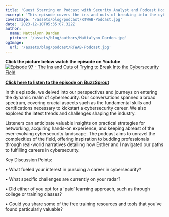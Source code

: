 ```yaml
---
title: 'Guest Starring on Podcast with Security Analyst and Podcast Host Aaron Bregg'
excerpt: 'This episode covers the ins and outs of breaking into the cybersecurity field.'
coverImage: '/assets/blog/podcast/RTWAB-Podcast.jpg'
date: '2023-12-10T05:35:07.322Z'
author:
  name: Mattalynn Darden
  picture: '/assets/blog/authors/Mattalynn_Darden.jpg'
ogImage:
  url: '/assets/blog/podcast/RTWAB-Podcast.jpg'
---
```

__Click the picture below watch the episode on Youtube__
[![Episode 97 - The Ins and Outs of Trying to Break Into the Cybersecurity Field](/assets/blog/podcast/Youtube-Preview.PNG)](https://www.youtube.com/watch?v=OflgQX-7Ktg)
 
[__Click here to listen to the episode on BuzzSprout__](https://www.buzzsprout.com/768839/14036517)

In this episode, we delved into our perspectives and journeys on entering the dynamic realm of cybersecurity. Our conversations spanned a broad spectrum, covering crucial aspects such as the fundamental skills and certifications necessary to kickstart a cybersecurity career. We also explored the latest trends and challenges shaping the industry.

Listeners can anticipate valuable insights on practical strategies for networking, acquiring hands-on experience, and keeping abreast of the ever-evolving cybersecurity landscape. The podcast aims to unravel the complexities of the field, offering inspiration to budding professionals through real-world narratives detailing how Esther and I navigated our paths to fulfilling careers in cybersecurity.

Key Discussion Points:

• What fueled your interest in pursuing a career in cybersecurity?

• What specific challenges are currently on your radar?

• Did either of you opt for a 'paid' learning approach, such as through college or training classes?

• Could you share some of the free training resources and tools that you've found particularly valuable?